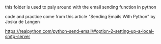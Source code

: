 this folder is used to paly around with the email sending function in python

code and practice come from this article "Sending Emails With Python" by Joska de Langen 

https://realpython.com/python-send-email/#option-2-setting-up-a-local-smtp-server
